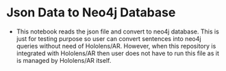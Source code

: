# Json Data to Neo4j Database

* This notebook reads the json file and convert to neo4j database. This is just for testing purpose so user can convert sentences into neo4j queries without need of Hololens/AR. However, when this repository is integrated with Hololens/AR then user does not have to run this file as it is managed by Hololens/AR itself.
